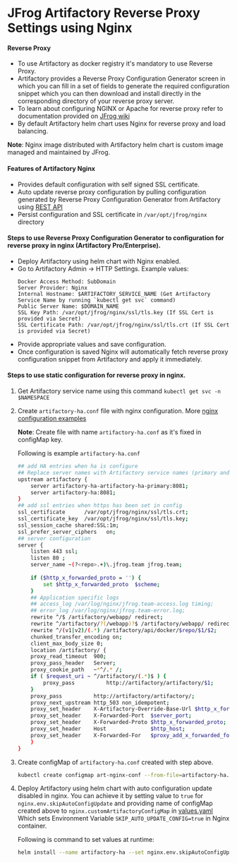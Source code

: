 # JFrog Artifactory Reverse Proxy Settings using Nginx

#### Reverse Proxy
*   To use Artifactory as docker registry it's mandatory to use Reverse Proxy.
*   Artifactory provides a Reverse Proxy Configuration Generator screen in which you can fill in a set of fields to generate 
the required configuration snippet which you can then download and install directly in the corresponding directory of your reverse proxy server.   
*   To learn about configuring NGINX or Apache for reverse proxy refer to documentation provided on [JFrog wiki](https://www.jfrog.com/confluence/display/RTF/Configuring+a+Reverse+Proxy)
*   By default Artifactory helm chart uses Nginx for reverse proxy and load balancing.
  
**Note**: Nginx image distributed with Artifactory helm chart is custom image managed and maintained by JFrog.  
  
####  Features of Artifactory Nginx
*   Provides default configuration with self signed SSL certificate.
*   Auto update reverse proxy configuration by pulling configuration generated by Reverse Proxy Configuration Generator from Artifactory using [REST API](https://www.jfrog.com/confluence/display/RTF/Configuring+a+Reverse+Proxy#ConfiguringaReverseProxy-RESTAPI)
*   Persist configuration and SSL certificate in `/var/opt/jfrog/nginx` directory
  
#### Steps to use Reverse Proxy Configuration Generator to configuration for reverse proxy in nginx (Artifactory Pro/Enterprise).  
*   Deploy Artifactory using helm chart with Nginx enabled.
*   Go to Artifactory Admin -> HTTP Settings. 
    Example values: 
    ```
    Docker Access Method: SubDomain
    Server Provider: Nginx
    Internal Hostname: $ARTIFACTORY_SERVICE_NAME (Get Artifactory Service Name by running `kubectl get svc` command)
    Public Server Name: $DOMAIN_NAME
    SSL Key Path: /var/opt/jfrog/nginx/ssl/tls.key (If SSL Cert is provided via Secret)
    SSL Certificate Path: /var/opt/jfrog/nginx/ssl/tls.crt (If SSL Cert is provided via Secret)
    ```
*   Provide appropriate values and save configuration.
*   Once configuration is saved Nginx will automatically fetch reverse proxy configuration snippet from Artifactory and apply it immediately.
  
#### Steps to use static configuration for reverse proxy in nginx.
1.  Get Artifactory service name using this command `kubectl get svc -n $NAMESPACE`

2.  Create `artifactory-ha.conf` file with nginx configuration. More [nginx configuration examples](https://github.com/jfrog/artifactory-docker-examples/tree/master/files/nginx/conf.d) 
    
    **Note**: Create file with name `artifactory-ha.conf` as it's fixed in configMap key.
    
    Following is example `artifactory-ha.conf`
    ```bash
    ## add HA entries when ha is configure
    ## Replace server names with Artifactory service names (primary and member service names)
    upstream artifactory {
        server artifactory-ha-artifactory-ha-primary:8081;
        server artifactory-ha:8081;
    }
    ## add ssl entries when https has been set in config
    ssl_certificate      /var/opt/jfrog/nginx/ssl/tls.crt;
    ssl_certificate_key  /var/opt/jfrog/nginx/ssl/tls.key;
    ssl_session_cache shared:SSL:1m;
    ssl_prefer_server_ciphers   on;
    ## server configuration
    server {
        listen 443 ssl;
        listen 80 ;
        server_name ~(?<repo>.+)\.jfrog.team jfrog.team;
        
        if ($http_x_forwarded_proto = '') {
            set $http_x_forwarded_proto  $scheme;
        }
        ## Application specific logs
        ## access_log /var/log/nginx/jfrog.team-access.log timing;
        ## error_log /var/log/nginx/jfrog.team-error.log;
        rewrite ^/$ /artifactory/webapp/ redirect;
        rewrite ^/artifactory/?(/webapp)?$ /artifactory/webapp/ redirect;
        rewrite ^/(v1|v2)/(.*) /artifactory/api/docker/$repo/$1/$2;
        chunked_transfer_encoding on;
        client_max_body_size 0;
        location /artifactory/ {
        proxy_read_timeout  900;
        proxy_pass_header   Server;
        proxy_cookie_path   ~*^/.* /;
        if ( $request_uri ~ ^/artifactory/(.*)$ ) {
            proxy_pass          http://artifactory/artifactory/$1;
        }
        proxy_pass          http://artifactory/artifactory/;
        proxy_next_upstream http_503 non_idempotent;
        proxy_set_header    X-Artifactory-Override-Base-Url $http_x_forwarded_proto://$host:$server_port/artifactory;
        proxy_set_header    X-Forwarded-Port  $server_port;
        proxy_set_header    X-Forwarded-Proto $http_x_forwarded_proto;
        proxy_set_header    Host              $http_host;
        proxy_set_header    X-Forwarded-For   $proxy_add_x_forwarded_for;
        }
    }
    ```
    
3.  Create configMap of `artifactory-ha.conf` created with step above.
    ```bash
    kubectl create configmap art-nginx-conf --from-file=artifactory-ha.conf
    ```
4.  Deploy Artifactory using helm chart with auto configuration update disabled in nginx.
    You can achieve it by setting value to `true` for `nginx.env.skipAutoConfigUpdate` and providing name of configMap created above to `nginx.customArtifactoryConfigMap` in [values.yaml](values.yaml)
    Which sets Environment Variable `SKIP_AUTO_UPDATE_CONFIG=true` in Nginx container. 
    
    Following is command to set values at runtime:
    ```bash
    helm install --name artifactory-ha --set nginx.env.skipAutoConfigUpdate=true,nginx.customArtifactoryConfigMap=art-nginx-conf jfrog/artifactory-ha
    ```